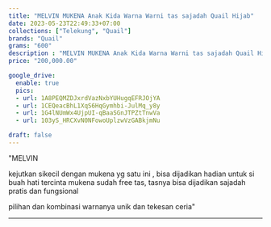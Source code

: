 ```yaml
---
title: "MELVIN MUKENA Anak Kida Warna Warni tas sajadah Quail Hijab"
date: 2023-05-23T22:49:33+07:00
collections: ["Telekung", "Quail"]
brands: "Quail"
grams: "600"
description : "MELVIN MUKENA Anak Kida Warna Warni tas sajadah Quail Hijab"
price: "200,000.00"

google_drive:
  enable: true
  pics:
  - url: 1A8PEQMZDJxrdVazNxbYUHugqEFRJOjYA
  - url: 1CEQeacBhL1XqS6HqGymhbi-JulMq_y8y
  - url: 1G4lNUmWx4UjpUI-qBaaSGnJTPZtTnwVa
  - url: 103yS_HRCXvN0NFowoUplzwVzGABkjmNu

draft: false
---
```


"MELVIN

kejutkan sikecil dengan mukena yg satu ini , bisa dijadikan hadian untuk si buah hati tercinta 
mukena sudah free tas, tasnya bisa dijadikan sajadah pratis dan fungsional

pilihan dan kombinasi warnanya unik dan tekesan ceria"

---    
   

